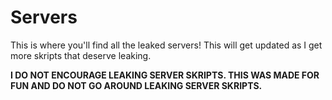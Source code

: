 # Servers

This is where you'll find all the leaked servers! This will get updated as I get more skripts that deserve leaking.

**I DO NOT ENCOURAGE LEAKING SERVER SKRIPTS. THIS WAS MADE FOR FUN AND DO NOT GO AROUND LEAKING SERVER SKRIPTS.**
